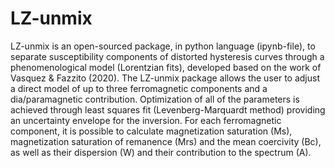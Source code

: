 # LZ-unmix
LZ-unmix is an open-sourced package, in python language (ipynb-file), to separate susceptibility components of distorted hysteresis curves through a phenomenological model (Lorentzian fits), developed based on the work of Vasquez & Fazzito (2020). 
The LZ-unmix package allows the user to adjust a direct model of up to three ferromagnetic components and a dia/paramagnetic contribution. Optimization of all of the parameters is achieved through least squares fit (Levenberg-Marquardt method) providing an uncertainty envelope for the inversion. For each ferromagnetic component, it is possible to calculate magnetization saturation (Ms), magnetization saturation of remanence (Mrs) and the mean coercivity (Bc), as well as their dispersion (W) and their contribution to the spectrum (A).
